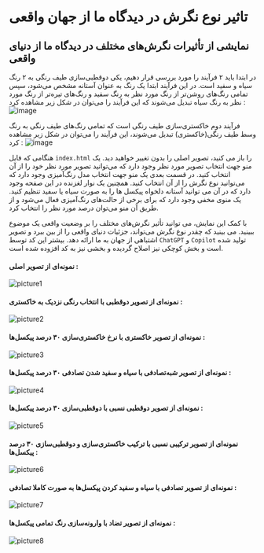# تاثیر نوع نگرش در دیدگاه ما از جهان واقعی

## نمایشی از تأثیرات نگرش‌های مختلف در دیدگاه ما از دنیای واقعی

در ابتدا باید ۲ فرآیند را مورد بررسی قرار دهیم، یکی دوقطبی‌سازی طیف رنگی به ۲ رنگ سیاه و سفید است. در این فرآیند ابتدا یک رنگ به عنوان آستانه مشخص می‌شود، سپس تمامی رنگ‌های روشن‌تر از رنگ مورد نظر به رنگ سفید و رنگ‌های تیره‌تر از رنگ مورد نظر به رنگ سیاه تبدیل می‌شوند که این فرآیند را می‌توان در شکل زیر مشاهده کرد :
![image](https://github.com/MohsenFatemii/Threshold-of-Thoughts-Persian/assets/20028598/56d50bbe-e2aa-4709-8b81-09fd7a6554f4)

فرآیند دوم خاکستری‌سازی طیف رنگی است که تمامی رنگ‌های طیف رنگی به رنگ وسط طیف رنگی(خاکستری) تبدیل می‌شوند، این فرآیند را می‌توان در شکل زیر مشاهده کرد :
![image](https://github.com/MohsenFatemii/Threshold-of-Thoughts-Persian/assets/20028598/4dbb6bd0-6ee8-4c95-8abe-68d605aa6e5c)


هنگامی که فایل `index.html` را باز می کنید، تصویر اصلی را بدون تغییر خواهید دید. یک منو جهت انتخاب تصویر مورد نظر وجود دارد که می‌توانید تصویر مورد نظر خود را از آن انتخاب کنید. در قسمت بعدی یک منو جهت انتخاب مدل رنگ‌آمیزی وجود دارد که می‌توانید نوع نگرش را از آن انتخاب کنید. همچنین یک نوار لغزنده در این صفحه وجود دارد که در آن می توانید آستانه دلخواه پیکسل ها را به صورت سیاه یا سفید تنظیم کنید. یک منوی مخفی وجود دارد که برای برخی از حالت‌های رنگ‌آمیزی فعال می‌شود و از طریق آن منو می‌توان درصد مورد نظر را انتخاب کرد.

با کمک این نمایش، می توانید تأثیر نگرش‌های مختلف را بر وضعیت واقعی یک موضوع ببینید. می بینید که چقدر نوع نگرش می‌تواند، جزئیات دنیای واقعی را از بین ببرد و تصویر اشتباهی از جهان به ما ارائه دهد. بیشتر این کد توسط `ChatGPT` و `Copilot` تولید شده است و بخش کوچکی نیز اصلاح گردیده و بخشی نیز به کد افزوده شده است.

#### نمونه‌ای از تصویر اصلی :

![picture1](https://github.com/MohsenFatemii/Threshold-of-Thoughts-Persian/assets/20028598/3d9cd079-2b46-4502-9181-270c91a323a3)

#### نمونه‌ای از تصویر دوقطبی با انتخاب رنگی نزدیک به خاکستری :
![picture2](https://github.com/MohsenFatemii/Threshold-of-Thoughts-Persian/assets/20028598/1845875b-f64e-4498-8c72-ccc993fd85e5)

#### نمونه‌ای از تصویر خاکستری با نرخ خاکستری‌سازی ۳۰ درصد پیکسل‌ها :
![picture3](https://github.com/MohsenFatemii/Threshold-of-Thoughts-Persian/assets/20028598/e9fb6f75-52d2-464b-b472-e9226be261c5)

#### نمونه‌ای از تصویر شبه‌تصادفی با سیاه و سفید شدن تصادفی ۳۰ درصد پیکسل‌ها :
![picture4](https://github.com/MohsenFatemii/Threshold-of-Thoughts-Persian/assets/20028598/f15114b4-3c8b-48b7-bb3b-e0788e96e49a)

#### نمونه‌ای از تصویر دوقطبی نسبی با دوقطبی‌سازی ۳۰ درصد پیکسل‌ها :
![picture5](https://github.com/MohsenFatemii/Threshold-of-Thoughts-Persian/assets/20028598/6ba956f5-ba7a-45c2-8783-dbf0c6ed6824)

#### نمونه‌ای از تصویر ترکیبی نسبی با ترکیب خاکستری‌سازی و دوقطبی‌سازی ۳۰ درصد پیکسل‌ها :
![picture6](https://github.com/MohsenFatemii/Threshold-of-Thoughts-Persian/assets/20028598/bea0bf30-82ec-4e89-8efe-7a63f3686e2b)

#### نمونه‌ای از تصویر تصادفی با سیاه و سفید کردن پیکسل‌ها به صورت کاملا تصادفی :
![picture7](https://github.com/MohsenFatemii/Threshold-of-Thoughts-Persian/assets/20028598/90728b9e-8aca-448f-9e11-d7cd058f7c16)

#### نمونه‌ای از تصویر تضاد با وارونه‌سازی رنگ تمامی پیکسل‌ها :
![picture8](https://github.com/MohsenFatemii/Threshold-of-Thoughts-Persian/assets/20028598/1cf3018a-76fd-4502-851a-54bbdc2fa881)

